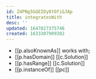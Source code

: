 ```yaml
---
id: Z4PNg5GQEIDy0tOfiGJAp
title: integratesWith
desc: ''
updated: 1647827375746
created: 1633307909302
---
```




- [[p.alsoKnownAs]] works with;
- [[p.hasDomain]] [[c.Solution]]
- [[p.hasRange]] [[c.Solution]]
- [[p.instanceOf]] [[pc]] 
